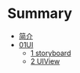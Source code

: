 # Summary

* [简介](README.md)
* [01UI](01ui.md)
   * [1 storyboard](1_storyboard.md)
   * [2 UIView](2_uiview.md)

